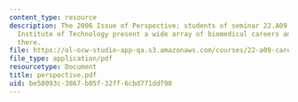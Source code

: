 ```yaml
---
content_type: resource
description: The 2006 Issue of Perspective; students of seminar 22.A09 at the Massachusetts
  Institute of Technology present a wide array of biomedical careers and how to get
  there.
file: https://ol-ocw-studio-app-qa.s3.amazonaws.com/courses/22-a09-career-options-for-biomedical-research-fall-2006/be58093c3867b05f32ff6cbd771ddf90_perspective.pdf
file_type: application/pdf
resourcetype: Document
title: perspective.pdf
uid: be58093c-3867-b05f-32ff-6cbd771ddf90
---
```

